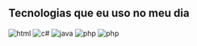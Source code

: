 ## Tecnologias que eu uso no meu dia

<div style="display: inline_block">
  <img align="center" alt="html" src="https://img.shields.io/badge/HTML-E34F26?style=for-the-badge&logo=html&logoColor=white" />
  <img align="center" alt="c#" src="https://img.shields.io/badge/CSS3-1572B6?style=for-the-badge&logo=css&logoColor=white" />
  <img align="center" alt="java" src="https://img.shields.io/badge/JavaScript-F7DF1E?style=for-the-badge&logo=&logoColor=black" />
  <img align="center" alt="php" src="img.shields.io/badge/PHP-777BB4?style=for-the-badge&logo=php&logoColor=white" />
  <img align="center" alt="php" src="https://img.shields.io/badge/C%23-239120?style=for-the-badge&logo=c-sharp&logoColor=white" />

</div><br/>

